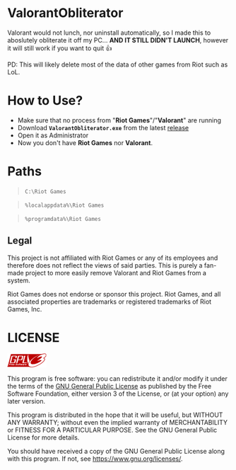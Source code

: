 # ValorantObliterator
Valorant would not lunch, nor uninstall automatically, so I made this to aboslutely obliterate it off my PC... **AND IT STILL DIDN'T LAUNCH**, however it will still work if you want to quit 👍

PD: This will likely delete most of the data of other games from Riot such as LoL.
# How to Use?
* Make sure that no process from "**Riot Games**"/"**Valorant**" are running
* Download **`ValorantObliterator.exe`** from the latest [release](https://github.com/NeutronX-dev/ValorantObliterator/releases/latest)
* Open it as Administrator
* Now you don't have **Riot Games** nor **Valorant**.

# Paths
> `C:\Riot Games`

> `%localappdata%\Riot Games`

> `%programdata%\Riot Games`

## Legal
This project is not affiliated with Riot Games or any of its employees and therefore does not reflect the views of said parties. This is purely a fan-made project to more easily remove Valorant and Riot Games from a system.

Riot Games does not endorse or sponsor this project. Riot Games, and all associated properties are trademarks or registered trademarks of Riot Games, Inc.

# LICENSE
![gnu-logo](./media/gplv3-88x31.png)

This program is free software: you can redistribute it and/or modify
it under the terms of the [GNU General Public License](https://github.com/NeutronX-dev/ws.js/blob/main/LICENSE) as published by
the Free Software Foundation, either version 3 of the License, or
(at your option) any later version.

This program is distributed in the hope that it will be useful,
but WITHOUT ANY WARRANTY; without even the implied warranty of
MERCHANTABILITY or FITNESS FOR A PARTICULAR PURPOSE. See the
GNU General Public License for more details.

You should have received a copy of the GNU General Public License
along with this program. If not, see <https://www.gnu.org/licenses/>.
